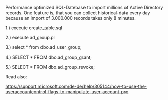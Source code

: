 Performance optimized SQL-Datebase to import millions of Active Directory records.
One feature is, that you can collect historical-data every day because an import of 3.000.000 records takes only 8 minutes.

1.) execute create_table.sql

2.) execute ad_group.pl

3.) select * from dbo.ad_user_group;

4.) SELECT * FROM dbo.ad_group_grant;

5.) SELECT * FROM dbo.ad_group_revoke;

Read also:

https://support.microsoft.com/de-de/help/305144/how-to-use-the-useraccountcontrol-flags-to-manipulate-user-account-pro
